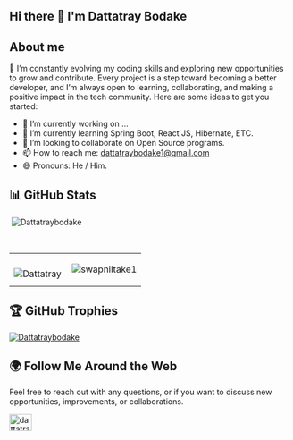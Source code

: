 ## Hi there 👋 I'm Dattatray Bodake

<!-- **Dattatraybodake/dattatraybodake** is a ✨ _special_ ✨ repository because its `README.md` (this file) appears on your GitHub profile.-->

## **About me**
<p> 🌱 I’m constantly evolving my coding skills and exploring new opportunities to grow and contribute. Every project is a step toward becoming a better developer, and I’m always open to learning, collaborating, and making a positive impact in the tech community.
Here are some ideas to get you started:

- 🔭 I’m currently working on ...
- 🌱 I’m currently learning Spring Boot, React JS, Hibernate, ETC.
- 👯 I’m looking to collaborate on Open Source programs.
- 📫 How to reach me: dattatraybodake1@gmail.com
- 😄 Pronouns: He / Him.
    </p>

## 📊 GitHub Stats
<p>&nbsp;<img align="center" src="https://github-readme-stats.vercel.app/api?username=Dattatraybodake&show_icons=true&locale=en" alt="Dattatraybodake" /></p>
  <br>
  <table>
  <tr>
   <td>
     <p><img align="left" src="https://github-readme-stats.vercel.app/api/top-langs?username=Dattatraybodake&show_icons=true&locale=en&layout=compact" alt="Dattatray" /></p>
   </td>
   <td>
     <p><img align="center" src="https://github-readme-streak-stats.herokuapp.com/?user=Dattatraybodake&" alt="swapniltake1" /></p>   
   </td>
 </tr>
</table>

## 🏆 GitHub Trophies
 <a href="https://github.com/ryo-ma/github-profile-trophy"><img src="https://github-profile-trophy.vercel.app/?username=Dattatraybodake" alt="Dattatraybodake" /></a> 

## 🌍 Follow Me Around the Web
Feel free to reach out with any questions, or if you want to discuss new opportunities, improvements, or collaborations.
<p>
<a href="mailto:dattatraybodake1@gmail.com" target="blank"><img align="center" src="https://cdn-icons-png.flaticon.com/512/281/281769.png" alt="dattatray" height="30" width="40"/></a>
  <a href="www.linkedin.com/in/dattatrayabodake" target="blank">
</a>    
</p>
